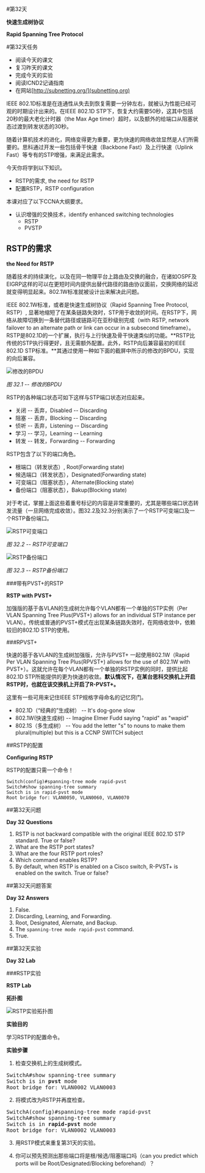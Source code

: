 #第32天

**快速生成树协议**

**Rapid Spanning Tree Protocol**

#第32天任务

- 阅读今天的课文
- 复习昨天的课文
- 完成今天的实验
- 阅读ICND2记诵指南
- 在网站[http://subnetting.org/](subnetting.org)

IEEE 802.1D标准是在连通性从失去到恢复需要一分钟左右，就被认为性能已经可观的时期设计出来的。在IEEE 802.1D STP下，恢复大约需要50秒，这其中包括20秒的最大老化计时器（the Max Age timer）超时，以及额外的给端口从阻塞状态过渡到转发状态的30秒。

随着计算机技术的进化，网络变得更为重要，更为快速的网络收敛显然是人们所需要的。思科通过开发一些包括骨干快速（Backbone Fast）及上行快速（Uplink Fast）等专有的STP增强，来满足此需求。

今天你将学到以下知识。

- RSTP的需求, the need for RSTP
- 配置RSTP，RSTP configuration

本课对应了以下CCNA大纲要求。

+ 认识增强的交换技术，identify enhanced switching technologies
    - RSTP
    - PVSTP

## RSTP的需求

**the Need for RSTP**

随着技术的持续演化，以及在同一物理平台上路由及交换的融合，在诸如OSPF及EIGRP这样的可以在更短时间内提供出替代路径的路由协议面前，交换网络的延迟就变得明显起来。802.1W标准就被设计出来解决此问题。

IEEE 802.1W标准，或者是快速生成树协议（Rapid Spanning Tree Protocol, RSTP）, 显著地缩短了在某条链路失效时，STP用于收敛的时间。在RSTP下，网络从故障切换到一条替代路径或链路可在亚秒级别完成（with RSTP, network failover to an alternate path or link can occur in a subsecond timeframe）。RSTP是802.1D的一个扩展，执行与上行快速及骨干快速类似的功能。**RSTP比传统的STP执行得更好，且无需额外配置。此外，RSTP向后兼容最初的IEEE 802.1D STP标准。**其通过使用一种如下面的截屏中所示的修改的BPDU，实现的向后兼容。

![修改的BPDU](images/3201.png)

*图 32.1 -- 修改的BPDU*

RSTP的各种端口状态可如下这样与STP端口状态对应起来。

- 关闭 -- 丢弃，Disabled -- Discarding
- 阻塞 -- 丢弃，Blocking -- Discarding
- 侦听 -- 丢弃，Listening -- Discarding
- 学习 -- 学习，Learning -- Learning
- 转发 -- 转发，Forwarding -- Forwarding

RSTP包含了以下的端口角色。

- 根端口（转发状态）, Root(Forwarding state)
- 候选端口（转发状态），Designated(Forwarding state)
- 可变端口（阻塞状态），Alternate(Blocking state)
- 备份端口（阻塞状态），Bakup(Blocking state)

对于考试，掌握上面这些着重号标记的内容是非常重要的，尤其是哪些端口状态转发流量（一旦网络完成收敛）。图32.2及32.3分别演示了一个RSTP可变端口及一个RSTP备份端口。

![RSTP可变端口](images/3202.png)

*图 32.2 -- RSTP可变端口*

![RSTP备份端口](images/3203.png)

*图 32.3 -- RSTP备份端口*

###带有PVST+的RSTP

**RSTP with PVST+**

加强版的基于各VLAN的生成树允许每个VLAN都有一个单独的STP实例（Per VLAN Spanning Tree Plus(PVST+) allows for an individual STP instance per VLAN）。传统或普通的PVST+模式在出现某条链路失效时，在网络收敛中，依赖较旧的802.1D STP的使用。

###RPVST+

快速的基于各VLAN的生成树加强版，允许与PVST+ 一起使用802.1W（Rapid Per VLAN Spanning Tree Plus(RPVST+) allows for the use of 802.1W with PVST+）。这就允许在每个VLAN都有一个单独的RSTP实例的同时，提供比起802.1D STP所能提供的更为快速的收敛。**默认情况下，在某台思科交换机上开启RSTP时，也就在该交换机上开启了R-PVST+。**

这里有一些可用来记住IEEE STP规格字母命名的记忆窍门。

- 802.1D（“经典的”生成树） -- It's dog-gone slow
- 802.1W(快速生成树) -- Imagine Elmer Fudd saying "rapid" as "wapid"
- 802.1S（多生成树） -- You add the letter "s" to nouns to make them plural(multiple) but this is a CCNP SWITCH subject

##RSTP的配置

**Configuring RSTP**

RSTP的配置只需一个命令！

```
Switch(config)#spanning-tree mode rapid-pvst
Switch#show spanning-tree summary
Switch is in rapid-pvst mode
Root bridge for: VLAN0050, VLAN0060, VLAN0070
```

##第32天问题

**Day 32 Questions**

1. RSTP is not backward compatible with the original IEEE 802.1D STP standard. True or false?
2. What are the RSTP port states?
3. What are the four RSTP port roles?
4. Which command enables RSTP?
5. By default, when RSTP is enabled on a Cisco switch, R-PVST+ is enabled on the switch. True or false?

##第32天问题答案

**Day 32 Answers**

1. False.
2. Discarding, Learning, and Forwarding.
3. Root, Designated, Alernate, and Backup.
4. The `spanning-tree mode rapid-pvst` command.
5. True.

##第32天实验

**Day 32 Lab**

###RSTP实验

**RSTP Lab**

**拓扑图**

![RSTP实验拓扑图](images/3204.png)

**实验目的**

学习RSTP的配置命令。

**实验步骤**

1. 检查交换机上的生成树模式。

<pre>
SwitchA#show spanning-tree summary
Switch is in <b>pvst</b> mode
Root bridge for: VLAN0002 VLAN0003
</pre>

2. 将模式改为RSTP并再度检查。

<pre>
SwitchA(config)#spanning-tree mode rapid-pvst
SwitchA#show spanning-tree summary
Switch is in <b>rapid-pvst</b> mode
Root bridge for: VLAN0002 VLAN0003
</pre>

3. 用RSTP模式来重复第31天的实验。

4. 你可以预先预测出那些端口将是根/候选/阻塞端口吗（can you predict which ports will be Root/Designated/Blocking beforehand）？

